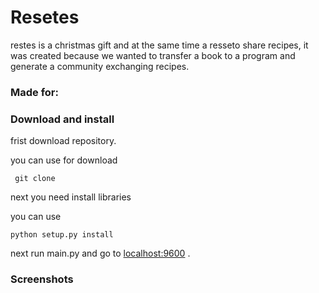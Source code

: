 # Resetes

restes is a christmas gift and at the same time a resseto share recipes, it was created because we wanted to transfer a book to a program and generate a community exchanging recipes. 

### Made for:


### Download and install
frist download repository.

you can use for download
	
	 git clone 
next you need install libraries

you can use 

	python setup.py install

next run main.py and go to [localhost:9600](localhost:9600) .


### Screenshots


